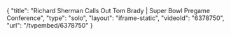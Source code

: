 {
    "title": "Richard Sherman Calls Out Tom Brady | Super Bowl Pregame Conference",
    "type": "solo",
    "layout": "iframe-static",
    "videoId": "6378750",
    "url": "\/tvpembed\/6378750"
}